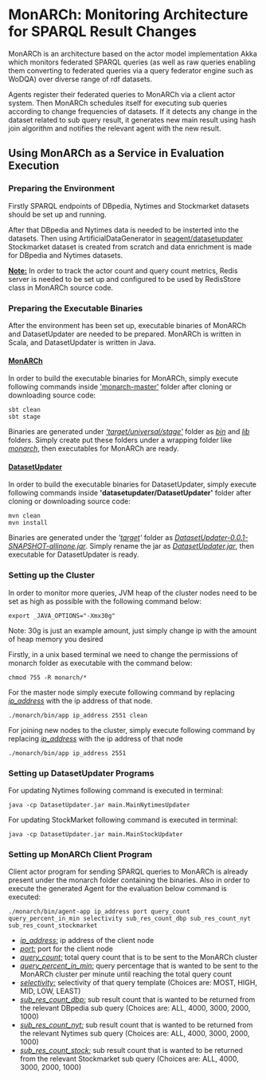 # MonARCh: Monitoring Architecture for SPARQL Result Changes

MonARCh is an architecture based on the actor model implementation Akka which monitors federated SPARQL queries (as well as raw queries enabling them 
converting to federated queries via a query federator engine such as WoDQA) over diverse range of rdf datasets.

Agents register their federated queries to MonARCh via a client actor system. Then MonARCh schedules itself for executing sub queries according to change 
frequencies of datasets. If it detects any change in the dataset related to sub query result, it generates new main result using hash join algorithm
and notifies the relevant agent with the new result.

## Using MonARCh as a Service in Evaluation Execution

### Preparing the Environment

Firstly SPARQL endpoints of DBpedia, Nytimes and Stockmarket datasets should be set up and running.

After that DBpedia and Nytimes data is needed to be insterted into the datasets. Then using ArtificialDataGenerator in [seagent/datasetupdater](https://github.com/seagent/datasetupdater) Stockmarket dataset is created from scratch and data enrichment is made for DBpedia and Nytimes datasets.

**<ins>Note:</ins>** In order to track the actor count and query count metrics, Redis server is needed to be set up and configured to be used by RedisStore class in MonARCh source code.

### Preparing the Executable Binaries

After the environment has been set up, executable binaries of MonARCh and DatasetUpdater are needed to be prepared. MonARCh is written in Scala, and DatasetUpdater is written in Java.

#### <ins>MonARCh</ins>

In order to build the executable binaries for MonARCh, simply execute following commands inside <ins>'monarch-master'</ins> folder after cloning or downloading source code:

```console
sbt clean
sbt stage
```
Binaries are generated under *<ins>'target/universal/stage'</ins>* folder as *<ins>bin</ins>* and *<ins>lib</ins>* folders. Simply create  put these folders under a wrapping folder like *<ins>monarch</ins>*, then executables for MonARCh are ready.

#### <ins>DatasetUpdater</ins>

In order to build the executable binaries for DatasetUpdater, simply execute following commands inside **'datasetupdater/DatasetUpdater'** folder after cloning or downloading source code:

```console
mvn clean
mvn install
```
Binaries are generated under the *'<ins>target</ins>'* folder as *<ins>DatasetUpdater-0.0.1-SNAPSHOT-allinone.jar</ins>*. Simply rename the jar as *<ins>DatasetUpdater.jar</ins>*, then executable for DatasetUpdater is ready.

### Setting up the Cluster

In order to monitor more queries, JVM heap of the cluster nodes need to be set as high as possible with the following command below:

```console
export _JAVA_OPTIONS="-Xmx30g"
```
Note: 30g is just an example amount, just simply change ip with the amount of heap memory you desired


Firstly, in a unix based terminal we need to change the permissions of monarch folder as executable with the command below:

```console
chmod 755 -R monarch/*
```

For the master node simply execute following command by replacing *<ins>ip_address</ins>* with the ip address of that node.

```console
./monarch/bin/app ip_address 2551 clean
```
For joining new nodes to the cluster, simply execute following command by replacing *<ins>ip_address</ins>* with the ip address of that node

```console
./monarch/bin/app ip_address 2551
```

### Setting up DatasetUpdater Programs

For updating Nytimes following command is executed in terminal:

```console
java -cp DatasetUpdater.jar main.MainNytimesUpdater
```

For updating StockMarket following command is executed in terminal:
```console
java -cp DatasetUpdater.jar main.MainStockUpdater
```
### Setting up MonARCh Client Program

Client actor program for sending SPARQL queries to MonARCh is already present under the monarch folder containing the binaries. Also in order to execute the generated Agent for the evaluation below command is executed:

```console
./monarch/bin/agent-app ip_address port query_count query_percent_in_min selectivity sub_res_count_dbp sub_res_count_nyt sub_res_count_stockmarket
```

* *<ins>ip_address:</ins>* ip address of the client node
* *<ins>port:</ins>* port for the client node
* *<ins>query_count:</ins>* total query count that is to be sent to the MonARCh cluster
* *<ins>query_percent_in_min:</ins>* query percentage that is wanted to be sent to the MonARCh cluster per minute until reaching the total query count
* *<ins>selectivity:</ins>* selectivity of that query template (Choices are: MOST, HIGH, MID, LOW, LEAST)
* *<ins>sub_res_count_dbp:</ins>* sub result count that is wanted to be returned from the relevant DBpedia sub query (Choices are: ALL, 4000, 3000, 2000, 1000)
* *<ins>sub_res_count_nyt:</ins>* sub result count that is wanted to be returned from the relevant Nytimes sub query (Choices are: ALL, 4000, 3000, 2000, 1000)
* *<ins>sub_res_count_stock:</ins>* sub result count that is wanted to be returned from the relevant Stockmarket sub query (Choices are: ALL, 4000, 3000, 2000, 1000)
